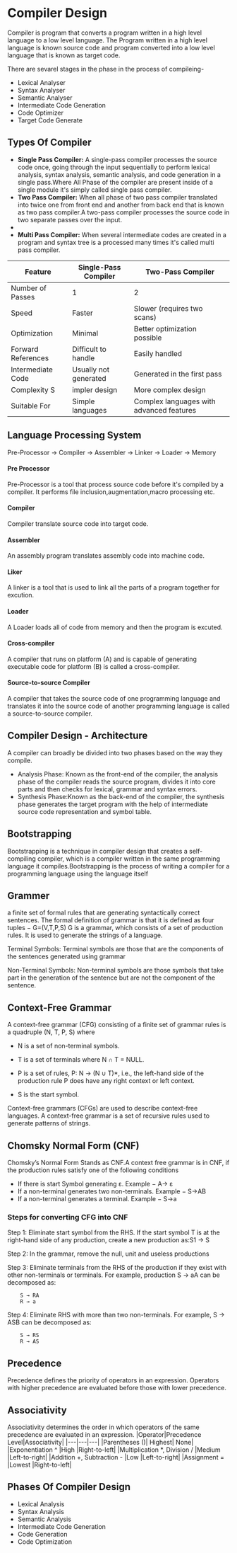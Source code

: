 # Compiler Design

Compiler is program that converts a program written in a high level language to a low level language. The Program written in a high level language is known source code and program converted into a low level language that is known as target code.

There are sevarel stages in the phase in the process of compileing-

- Lexical Analyser
- Syntax Analyser
- Semantic Analyser
- Intermediate Code Generation
- Code Optimizer
- Target Code Generate

## Types Of Compiler

- **Single Pass Compiler:** A single-pass compiler processes the source code once, going through the input sequentially to perform lexical analysis, syntax analysis, semantic analysis, and code generation in a single pass.Where All Phase of the compiler are present inside of a single module it's simply called single pass compiler.
- **Two Pass Compiler:** When all phase of two pass compiler translated into twice one from front end and another from back end that is known as two pass compiler.A two-pass compiler processes the source code in two separate passes over the input.
- 
- **Multi Pass Compiler:** When several intermediate codes are created in a program and syntax tree is a processed many times it's called multi pass compiler.


|Feature	|Single-Pass Compiler	|Two-Pass Compiler|
|-|-|-|
|Number of Passes	|1	|2|
|Speed	|Faster	|Slower (requires two scans)|
|Optimization	|Minimal	|Better optimization possible|
|Forward References	|Difficult to handle	|Easily handled|
|Intermediate Code	|Usually not generated	|Generated in the first pass|
|Complexity	S|impler design	|More complex design|
|Suitable For	|Simple languages	|Complex languages with advanced features|


## Language Processing System

Pre-Processor -> Compiler -> Assembler -> Linker -> Loader -> Memory

#### Pre Processor

Pre-Processor is a tool that process source code before it's compiled by a compiler. It performs file inclusion,augmentation,macro processing etc.

#### Compiler

Compiler translate source code into target code.

#### Assembler

An assembly program translates assembly code into machine code.

#### Liker

A linker is a tool that is used to link all the parts of a program together for excution.

#### Loader

A Loader loads all of code from memory and then the program is excuted.

#### Cross-compiler

A compiler that runs on platform (A) and is capable of generating executable code for platform (B) is called a cross-compiler.

#### Source-to-source Compiler

A compiler that takes the source code of one programming language and translates it into the source code of another programming language is called a source-to-source compiler.

## Compiler Design - Architecture

A compiler can broadly be divided into two phases based on the way they compile.

- Analysis Phase: Known as the front-end of the compiler, the analysis phase of the compiler reads the source program, divides it into core parts and then checks for lexical, grammar and syntax errors.
- Synthesis Phase:Known as the back-end of the compiler, the synthesis phase generates the target program with the help of intermediate source code representation and symbol table.

## Bootstrapping

Bootstrapping is a technique in compiler design that creates a self-compiling compiler, which is a compiler written in the same programming language it compiles.Bootstrapping is the process of writing a compiler for a programming language using the language itself

## Grammer

a finite set of formal rules that are generating syntactically correct sentences. The formal definition of grammar is that it is defined as four tuples − G=(V,T,P,S) G is a grammar, which consists of a set of production rules. It is used to generate the strings of a language.

Terminal Symbols: Terminal symbols are those that are the components of the sentences generated using grammar

Non-Terminal Symbols: Non-terminal symbols are those symbols that take part in the generation of the sentence but are not the component of the sentence.

## Context-Free Grammar

A context-free grammar (CFG) consisting of a finite set of grammar rules is a quadruple (N, T, P, S) where

- N is a set of non-terminal symbols.

- T is a set of terminals where N ∩ T = NULL.

- P is a set of rules, P: N → (N ∪ T)\*, i.e., the left-hand side of the production rule P does have any right context or left context.

- S is the start symbol.

Context-free grammars (CFGs) are used to describe context-free languages. A context-free grammar is a set of recursive rules used to generate patterns of strings.

## Chomsky Normal Form (CNF)

Chomsky’s Normal Form Stands as CNF.A context free grammar is in CNF, if the production rules satisfy one of the following conditions

- If there is start Symbol generating ε. Example − A-> ε
- If a non-terminal generates two non-terminals. Example − S->AB
- If a non-terminal generates a terminal. Example − S->a

### Steps for converting CFG into CNF

Step 1: Eliminate start symbol from the RHS. If the start symbol T is at the right-hand side of any production, create a new production as:S1 → S

Step 2: In the grammar, remove the null, unit and useless productions

Step 3: Eliminate terminals from the RHS of the production if they exist with other non-terminals or terminals. For example, production S → aA can be decomposed as:

```
    S → RA
    R → a
```

Step 4: Eliminate RHS with more than two non-terminals. For example, S → ASB can be decomposed as:

```
    S → RS
    R → AS
```

## Precedence

Precedence defines the priority of operators in an expression. Operators with higher precedence are evaluated before those with lower precedence.

## Associativity

Associativity determines the order in which operators of the same precedence are evaluated in an expression.
|Operator|Precedence Level|Associativity|
|---|---|---|
|Parentheses ()| Highest| None|
|Exponentiation ^ |High |Right-to-left|
|Multiplication \*, Division / |Medium |Left-to-right|
|Addition +, Subtraction - |Low |Left-to-right|
|Assignment = |Lowest |Right-to-left|

## Phases Of Compiler Design

- Lexical Analysis
- Syntax Analysis
- Semantic Analysis
- Intermediate Code Generation
- Code Generation
- Code Optimization
